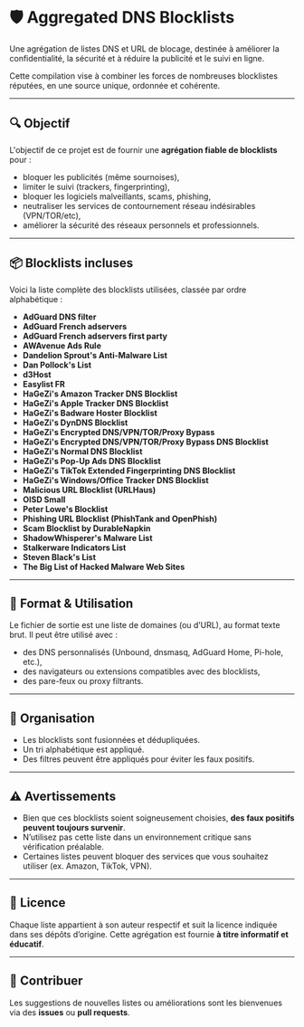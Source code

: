 # 🛡️ Aggregated DNS Blocklists

Une agrégation de listes DNS et URL de blocage, destinée à améliorer la confidentialité, la sécurité et à réduire la publicité et le suivi en ligne.

Cette compilation vise à combiner les forces de nombreuses blocklistes réputées, en une source unique, ordonnée et cohérente.

---

## 🔍 Objectif

L'objectif de ce projet est de fournir une **agrégation fiable de blocklists** pour :

- bloquer les publicités (même sournoises),
- limiter le suivi (trackers, fingerprinting),
- bloquer les logiciels malveillants, scams, phishing,
- neutraliser les services de contournement réseau indésirables (VPN/TOR/etc),
- améliorer la sécurité des réseaux personnels et professionnels.

---

## 📦 Blocklists incluses

Voici la liste complète des blocklists utilisées, classée par ordre alphabétique :

- **AdGuard DNS filter**
- **AdGuard French adservers**
- **AdGuard French adservers first party**
- **AWAvenue Ads Rule**
- **Dandelion Sprout's Anti-Malware List**
- **Dan Pollock's List**
- **d3Host**
- **Easylist FR**
- **HaGeZi's Amazon Tracker DNS Blocklist**
- **HaGeZi's Apple Tracker DNS Blocklist**
- **HaGeZi's Badware Hoster Blocklist**
- **HaGeZi's DynDNS Blocklist**
- **HaGeZi's Encrypted DNS/VPN/TOR/Proxy Bypass**
- **HaGeZi's Encrypted DNS/VPN/TOR/Proxy Bypass DNS Blocklist**
- **HaGeZi's Normal DNS Blocklist**
- **HaGeZi's Pop-Up Ads DNS Blocklist**
- **HaGeZi's TikTok Extended Fingerprinting DNS Blocklist**
- **HaGeZi's Windows/Office Tracker DNS Blocklist**
- **Malicious URL Blocklist (URLHaus)**
- **OISD Small**
- **Peter Lowe's Blocklist**
- **Phishing URL Blocklist (PhishTank and OpenPhish)**
- **Scam Blocklist by DurableNapkin**
- **ShadowWhisperer's Malware List**
- **Stalkerware Indicators List**
- **Steven Black's List**
- **The Big List of Hacked Malware Web Sites**

---

## 📁 Format & Utilisation

Le fichier de sortie est une liste de domaines (ou d’URL), au format texte brut. Il peut être utilisé avec :

- des DNS personnalisés (Unbound, dnsmasq, AdGuard Home, Pi-hole, etc.),
- des navigateurs ou extensions compatibles avec des blocklists,
- des pare-feux ou proxy filtrants.

---

## 🧱 Organisation

- Les blocklists sont fusionnées et dédupliquées.
- Un tri alphabétique est appliqué.
- Des filtres peuvent être appliqués pour éviter les faux positifs.

---

## ⚠️ Avertissements

- Bien que ces blocklists soient soigneusement choisies, **des faux positifs peuvent toujours survenir**.
- N’utilisez pas cette liste dans un environnement critique sans vérification préalable.
- Certaines listes peuvent bloquer des services que vous souhaitez utiliser (ex. Amazon, TikTok, VPN).

---

## 📜 Licence

Chaque liste appartient à son auteur respectif et suit la licence indiquée dans ses dépôts d’origine. Cette agrégation est fournie **à titre informatif et éducatif**.

---

## 🤝 Contribuer

Les suggestions de nouvelles listes ou améliorations sont les bienvenues via des **issues** ou **pull requests**.
